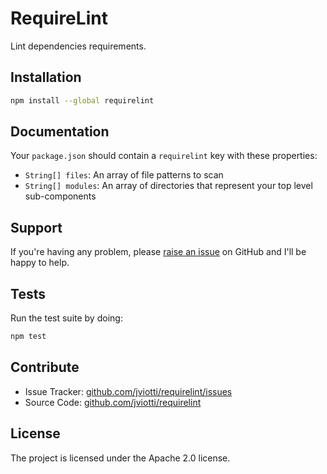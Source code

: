 RequireLint
===========

Lint dependencies requirements.

Installation
------------

```sh
npm install --global requirelint
```

Documentation
-------------

Your `package.json` should contain a `requirelint` key with these properties:

- `String[] files`: An array of file patterns to scan
- `String[] modules`: An array of directories that represent your top level
  sub-components

Support
-------

If you're having any problem, please [raise an
issue](https://github.com/jviotti/requirelint/issues/new) on GitHub and I'll be
happy to help.

Tests
-----

Run the test suite by doing:

```sh
npm test
```

Contribute
----------

- Issue Tracker: [github.com/jviotti/requirelint/issues](https://github.com/jviotti/requirelint/issues)
- Source Code: [github.com/jviotti/requirelint](https://github.com/jviotti/requirelint)

License
-------

The project is licensed under the Apache 2.0 license.
